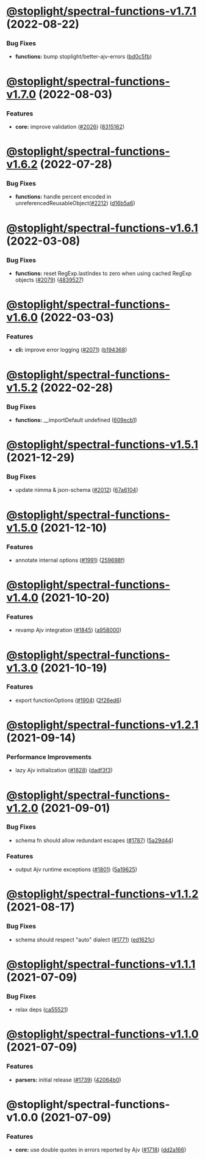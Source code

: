 # [@stoplight/spectral-functions-v1.7.1](https://github.com/stoplightio/spectral/compare/@stoplight/spectral-functions-v1.7.0...@stoplight/spectral-functions-v1.7.1) (2022-08-22)


### Bug Fixes

* **functions:** bump stoplight/better-ajv-errors ([bd0c5fb](https://github.com/stoplightio/spectral/commit/bd0c5fb620bfa17341d4541159b3235b733ca316))

# [@stoplight/spectral-functions-v1.7.0](https://github.com/stoplightio/spectral/compare/@stoplight/spectral-functions-v1.6.2...@stoplight/spectral-functions-v1.7.0) (2022-08-03)


### Features

* **core:** improve validation ([#2026](https://github.com/stoplightio/spectral/issues/2026)) ([8315162](https://github.com/stoplightio/spectral/commit/83151628824592117d842a8965c9557841966b1a))

# [@stoplight/spectral-functions-v1.6.2](https://github.com/stoplightio/spectral/compare/@stoplight/spectral-functions-v1.6.1...@stoplight/spectral-functions-v1.6.2) (2022-07-28)


### Bug Fixes

* **functions:** handle percent encoded in unreferencedReusableObject([#2212](https://github.com/stoplightio/spectral/issues/2212)) ([d16b5a6](https://github.com/stoplightio/spectral/commit/d16b5a65d1a144ff1752c6ced1af87a343cda068))

# [@stoplight/spectral-functions-v1.6.1](https://github.com/stoplightio/spectral/compare/@stoplight/spectral-functions-v1.6.0...@stoplight/spectral-functions-v1.6.1) (2022-03-08)


### Bug Fixes

* **functions:** reset RegExp.lastIndex to zero when using cached RegExp objects ([#2079](https://github.com/stoplightio/spectral/issues/2079)) ([4839527](https://github.com/stoplightio/spectral/commit/48395273d28fc58ab450277681956b1b50f3f8ee))

# [@stoplight/spectral-functions-v1.6.0](https://github.com/stoplightio/spectral/compare/@stoplight/spectral-functions-v1.5.2...@stoplight/spectral-functions-v1.6.0) (2022-03-03)


### Features

* **cli:** improve error logging ([#2071](https://github.com/stoplightio/spectral/issues/2071)) ([b194368](https://github.com/stoplightio/spectral/commit/b194368164d92dce31b7ceba84ccc94fbe51f979))

# [@stoplight/spectral-functions-v1.5.2](https://github.com/stoplightio/spectral/compare/@stoplight/spectral-functions-v1.5.1...@stoplight/spectral-functions-v1.5.2) (2022-02-28)


### Bug Fixes

* **functions:** __importDefault undefined ([609ecb1](https://github.com/stoplightio/spectral/commit/609ecb1b23f354459f96687f27f911e915cb6ab3))

# [@stoplight/spectral-functions-v1.5.1](https://github.com/stoplightio/spectral/compare/@stoplight/spectral-functions-v1.5.0...@stoplight/spectral-functions-v1.5.1) (2021-12-29)

### Bug Fixes

- update nimma & json-schema ([#2012](https://github.com/stoplightio/spectral/issues/2012)) ([67a6104](https://github.com/stoplightio/spectral/commit/67a6104d9283788462b1c4c229733d5371c041ca))

# [@stoplight/spectral-functions-v1.5.0](https://github.com/stoplightio/spectral/compare/@stoplight/spectral-functions-v1.4.0...@stoplight/spectral-functions-v1.5.0) (2021-12-10)

### Features

- annotate internal options ([#1991](https://github.com/stoplightio/spectral/issues/1991)) ([259698f](https://github.com/stoplightio/spectral/commit/259698fd488543bdeda4c825f19f6591b1ad39a3))

# [@stoplight/spectral-functions-v1.4.0](https://github.com/stoplightio/spectral/compare/@stoplight/spectral-functions-v1.3.0...@stoplight/spectral-functions-v1.4.0) (2021-10-20)

### Features

- revamp Ajv integration ([#1845](https://github.com/stoplightio/spectral/issues/1845)) ([a958000](https://github.com/stoplightio/spectral/commit/a9580007a550446e4c0fc1757d35851454dc899e))

# [@stoplight/spectral-functions-v1.3.0](https://github.com/stoplightio/spectral/compare/@stoplight/spectral-functions-v1.2.1...@stoplight/spectral-functions-v1.3.0) (2021-10-19)

### Features

- export functionOptions ([#1904](https://github.com/stoplightio/spectral/issues/1904)) ([2f26ed6](https://github.com/stoplightio/spectral/commit/2f26ed672c98cbd308fc1dd1daff803d36dcd42d))

# [@stoplight/spectral-functions-v1.2.1](https://github.com/stoplightio/spectral/compare/@stoplight/spectral-functions-v1.2.0...@stoplight/spectral-functions-v1.2.1) (2021-09-14)

### Performance Improvements

- lazy Ajv initialization ([#1828](https://github.com/stoplightio/spectral/issues/1828)) ([dadf3f3](https://github.com/stoplightio/spectral/commit/dadf3f3561fa4b8ea2cda64164af5d681a7e9e92))

# [@stoplight/spectral-functions-v1.2.0](https://github.com/stoplightio/spectral/compare/@stoplight/spectral-functions-v1.1.2...@stoplight/spectral-functions-v1.2.0) (2021-09-01)

### Bug Fixes

- schema fn should allow redundant escapes ([#1787](https://github.com/stoplightio/spectral/issues/1787)) ([5a29d44](https://github.com/stoplightio/spectral/commit/5a29d44ab68c142142dbd1a03478ec41dcb1e95a))

### Features

- output Ajv runtime exceptions ([#1801](https://github.com/stoplightio/spectral/issues/1801)) ([5a19625](https://github.com/stoplightio/spectral/commit/5a1962555355d8583c73114c01dcad5077db0d53))

# [@stoplight/spectral-functions-v1.1.2](https://github.com/stoplightio/spectral/compare/@stoplight/spectral-functions-v1.1.1...@stoplight/spectral-functions-v1.1.2) (2021-08-17)

### Bug Fixes

- schema should respect "auto" dialect ([#1771](https://github.com/stoplightio/spectral/issues/1771)) ([ed1621c](https://github.com/stoplightio/spectral/commit/ed1621cb6328e36635635137263abbe16215abaf))

# [@stoplight/spectral-functions-v1.1.1](https://github.com/stoplightio/spectral/compare/@stoplight/spectral-functions-v1.1.0...@stoplight/spectral-functions-v1.1.1) (2021-07-09)

### Bug Fixes

- relax deps ([ca55521](https://github.com/stoplightio/spectral/commit/ca555210b7c50229c6f8cd0ae9e4e83dedb15083))

# [@stoplight/spectral-functions-v1.1.0](https://github.com/stoplightio/spectral/compare/@stoplight/spectral-functions-v1.0.0...@stoplight/spectral-functions-v1.1.0) (2021-07-09)

### Features

- **parsers:** initial release ([#1739](https://github.com/stoplightio/spectral/issues/1739)) ([42064b0](https://github.com/stoplightio/spectral/commit/42064b04887616e863f2da27cd19b4cdcc35c0a3))

# @stoplight/spectral-functions-v1.0.0 (2021-07-09)

### Features

- **core:** use double quotes in errors reported by Ajv ([#1718](https://github.com/stoplightio/spectral/issues/1718)) ([dd2a166](https://github.com/stoplightio/spectral/commit/dd2a166eff5e11c830d44f33bfc928e06a5c33f7))
